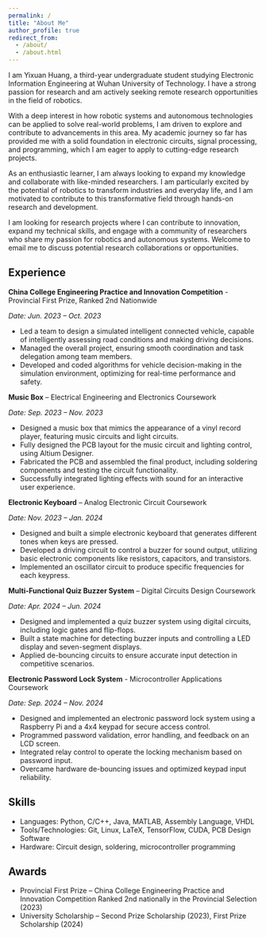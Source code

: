 ```yaml
---
permalink: /
title: "About Me"
author_profile: true
redirect_from: 
  - /about/
  - /about.html
---
```


I am Yixuan Huang, a third-year undergraduate student studying Electronic Information Engineering at Wuhan University of Technology. I have a strong passion for research and am actively seeking remote research opportunities in the field of robotics.

With a deep interest in how robotic systems and autonomous technologies can be applied to solve real-world problems, I am driven to explore and contribute to advancements in this area. My academic journey so far has provided me with a solid foundation in electronic circuits, signal processing, and programming, which I am eager to apply to cutting-edge research projects.

As an enthusiastic learner, I am always looking to expand my knowledge and collaborate with like-minded researchers. I am particularly excited by the potential of robotics to transform industries and everyday life, and I am motivated to contribute to this transformative field through hands-on research and development.

I am looking for research projects where I can contribute to innovation, expand my technical skills, and engage with a community of researchers who share my passion for robotics and autonomous systems. Welcome to  email me to discuss potential research collaborations or opportunities.

## Experience

**China College Engineering Practice and Innovation Competition** - Provincial First Prize, Ranked 2nd Nationwide

*Date: Jun. 2023 – Oct. 2023*

- Led a team to design a simulated intelligent connected vehicle, capable of intelligently assessing road conditions and making driving decisions.
- Managed the overall project, ensuring smooth coordination and task delegation among team members.
- Developed and coded algorithms for vehicle decision-making in the simulation environment, optimizing for real-time performance and safety.

**Music Box** – Electrical Engineering and Electronics Coursework

*Date: Sep. 2023 – Nov. 2023*

- Designed a music box that mimics the appearance of a vinyl record player, featuring music circuits and light circuits.
- Fully designed the PCB layout for the music circuit and lighting control, using Altium Designer.
- Fabricated the PCB and assembled the final product, including soldering components and testing the circuit functionality.
- Successfully integrated lighting effects with sound for an interactive user experience.

**Electronic Keyboard** – Analog Electronic Circuit Coursework

*Date: Nov. 2023 – Jan. 2024*

- Designed and built a simple electronic keyboard that generates different tones when keys are pressed.
- Developed a driving circuit to control a buzzer for sound output, utilizing basic electronic components like resistors, capacitors, and transistors.
- Implemented an oscillator circuit to produce specific frequencies for each keypress.

**Multi-Functional Quiz Buzzer System** – Digital Circuits Design Coursework

*Date: Apr. 2024 – Jun. 2024*

- Designed and implemented a quiz buzzer system using digital circuits, including logic gates and flip-flops.
- Built a state machine for detecting buzzer inputs and controlling a LED display and seven-segment displays.
- Applied de-bouncing circuits to ensure accurate input detection in competitive scenarios.

**Electronic Password Lock System** - Microcontroller Applications Coursework

*Date: Sep. 2024 – Nov. 2024*

- Designed and implemented an electronic password lock system using a Raspberry Pi and a 4x4 keypad for secure access control.
- Programmed password validation, error handling, and feedback on an LCD screen.
- Integrated relay control to operate the locking mechanism based on password input.
- Overcame hardware de-bouncing issues and optimized keypad input reliability.

## Skills

- Languages: Python, C/C++, Java, MATLAB, Assembly Language, VHDL
- Tools/Technologies: Git, Linux, LaTeX, TensorFlow, CUDA, PCB Design Software
- Hardware: Circuit design, soldering, microcontroller programming

## Awards

- Provincial First Prize – China College Engineering Practice and Innovation Competition Ranked 2nd nationally in the Provincial Selection (2023)
- University Scholarship – Second Prize Scholarship (2023), First Prize Scholarship (2024)

<script type="text/javascript" id="mapmyvisitors" src="//mapmyvisitors.com/map.js?d=7aJXkocIyrHxDcJw_FpnG0vWOnRLRzapsbRMdMYhxos&cl=ffffff&w=a"></script>

<!-- Google tag (gtag.js) -->
<script async src="https://www.googletagmanager.com/gtag/js?id=G-X62D1CNV3J"></script>
<script>
  window.dataLayer = window.dataLayer || [];
  function gtag(){dataLayer.push(arguments);}
  gtag('js', new Date());

  gtag('config', 'G-X62D1CNV3J');
</script>